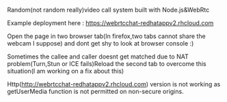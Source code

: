 Random(not random really)video call system built with Node.js&WebRtc


Example deployment here : https://webrtcchat-redhatappv2.rhcloud.com

Open the page in two browser tab(In firefox,two tabs cannot share the webcam I suppose) and dont get shy to look at browser console :)

Sometimes the callee and caller doesnt get matched due to NAT problem(Turn,Stun or ICE fails)Reload the second tab to overcome this situation(I am working on a fix about this)

Http(http://webrtcchat-redhatappv2.rhcloud.com) version is not working as getUserMedia function is not permitted on non-secure origins.
